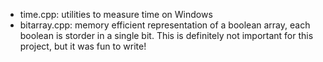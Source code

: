 - time.cpp: utilities to measure time on Windows
- bitarray.cpp:
  memory efficient representation of a boolean array, each boolean is storder in a single bit. This is definitely not important for this project, but it was fun to write!
